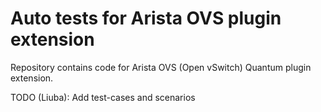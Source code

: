 Auto tests for Arista OVS plugin extension
==========================================

Repository contains code for Arista OVS (Open vSwitch) Quantum plugin extension.

TODO (Liuba): Add test-cases and scenarios
